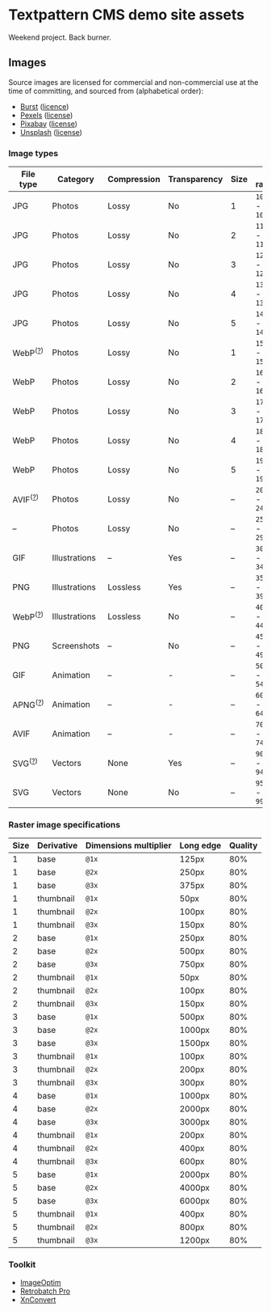 # Textpattern CMS demo site assets

Weekend project. Back burner.

## Images

Source images are licensed for commercial and non-commercial use at the time of committing, and sourced from (alphabetical order):

* [Burst](https://burst.shopify.com) ([licence](https://burst.shopify.com/legal/terms))
* [Pexels](https://www.pexels.com) ([license](https://www.pexels.com/photo-license/))
* [Pixabay](https://pixabay.com) ([license](https://pixabay.com/service/terms/#license))
* [Unsplash](https://unsplash.com) ([license](https://unsplash.com/license))

### Image types

| File type | Category | Compression | Transparency | Size | ID range | Count / (target) |
|---|---|---|---|---|---|---|
| JPG | Photos | Lossy | No | 1 | `1000` - `1099` | – / 25 |
| JPG | Photos | Lossy | No | 2 | `1100` - `1199` | – / 50 |
| JPG | Photos | Lossy | No | 3 | `1200` - `1299` | – / 50 |
| JPG | Photos | Lossy | No | 4 | `1300` - `1399` | – / 50 |
| JPG | Photos | Lossy | No | 5 | `1400` - `1499` | – / 25 |
| WebP<sup>([?](https://caniuse.com/webp))</sup> | Photos | Lossy | No | 1 | `1500` - `1599` | – / 25 |
| WebP | Photos | Lossy | No | 2 | `1600` - `1699` | – / 50 |
| WebP | Photos | Lossy | No | 3 | `1700` - `1799` | – / 50 |
| WebP | Photos | Lossy | No | 4 | `1800` - `1899` | – / 50 |
| WebP | Photos | Lossy | No | 5 | `1900` - `1999` | – / 25 |
| AVIF<sup>([?](https://caniuse.com/avif))</sup> | Photos | Lossy | No | – | `2000` - `2499` | – / 150 |
| – | Photos | Lossy | No | – | `2500` - `2999` | – / – |
| GIF | Illustrations | – | Yes | – | `3000` - `3499` | – / 150 |
| PNG | Illustrations | Lossless | Yes | – | `3500` - `3999` | – / 150 |
| WebP<sup>([?](https://caniuse.com/webp))</sup> | Illustrations | Lossless | No | – | `4000` - `4499` | – / 150 |
| PNG | Screenshots | – | No | – | `4500` - `4999` | – / 150 |
| GIF | Animation | – | - | – | `5000` - `5499` | – / 150 |
| APNG<sup>([?](https://caniuse.com/apng))</sup> | Animation | – | - | – | `6000` - `6499` | – / 100 |
| AVIF | Animation | – | - | – | `7000` - `7499` | – / 100 |
| SVG<sup>([?](https://caniuse.com/svg))</sup> | Vectors | None | Yes | – | `9000` - `9499` | – / 100 |
| SVG | Vectors | None | No | – | `9500` - `9999` | – / 100 |


### Raster image specifications

| Size | Derivative | Dimensions multiplier | Long edge | Quality |
|---|---|---|---|---|
| 1 | base | `@1x` | 125px | 80% |
| 1 | base | `@2x` | 250px | 80% |
| 1 | base | `@3x` | 375px | 80% |
| 1 | thumbnail | `@1x` | 50px | 80% |
| 1 | thumbnail | `@2x` | 100px | 80% |
| 1 | thumbnail | `@3x` | 150px | 80% |
| 2 | base | `@1x` | 250px | 80% |
| 2 | base | `@2x` | 500px | 80% |
| 2 | base | `@3x` | 750px | 80% |
| 2 | thumbnail | `@1x` | 50px | 80% |
| 2 | thumbnail | `@2x` | 100px | 80% |
| 2 | thumbnail | `@3x` | 150px | 80% |
| 3 | base | `@1x` | 500px | 80% |
| 3 | base | `@2x` | 1000px | 80% |
| 3 | base | `@3x` | 1500px | 80% |
| 3 | thumbnail | `@1x` | 100px | 80% |
| 3 | thumbnail | `@2x` | 200px | 80% |
| 3 | thumbnail | `@3x` | 300px | 80% |
| 4 | base | `@1x` | 1000px | 80% |
| 4 | base | `@2x` | 2000px | 80% |
| 4 | base | `@3x` | 3000px | 80% |
| 4 | thumbnail | `@1x` | 200px | 80% |
| 4 | thumbnail | `@2x` | 400px | 80% |
| 4 | thumbnail | `@3x` | 600px | 80% |
| 5 | base | `@1x` | 2000px | 80% |
| 5 | base | `@2x` | 4000px | 80% |
| 5 | base | `@3x` | 6000px | 80% |
| 5 | thumbnail | `@1x` | 400px | 80% |
| 5 | thumbnail | `@2x` | 800px | 80% |
| 5 | thumbnail | `@3x` | 1200px | 80% |

### Toolkit

* [ImageOptim](https://imageoptim.com/)
* [Retrobatch Pro](https://flyingmeat.com/retrobatch/)
* [XnConvert](https://www.xnview.com/en/xnconvert/)
